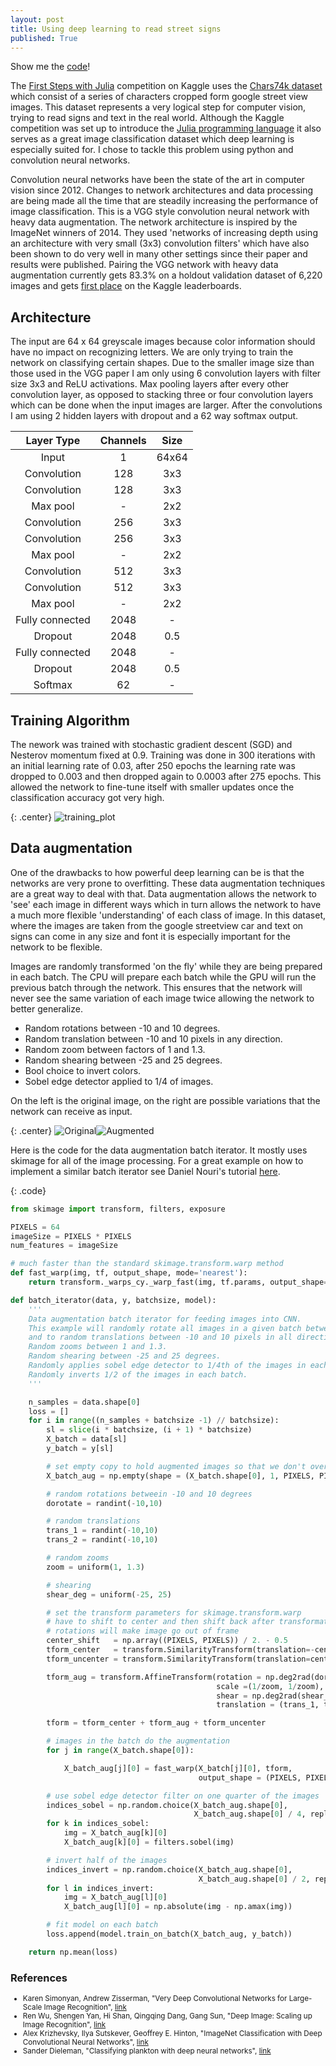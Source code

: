 ```yaml
---
layout: post
title: Using deep learning to read street signs
published: True
---
```


Show me the [code](https://github.com/FlorianMuellerklein/Chars74k_CNN)!

The [First Steps with Julia](https://www.kaggle.com/c/street-view-getting-started-with-julia) competition on Kaggle uses the [Chars74k dataset](http://www.ee.surrey.ac.uk/CVSSP/demos/chars74k/) which consist of a series of characters cropped form google street view images. This dataset represents a very logical step for computer vision, trying to read signs and text in the real world. Although the Kaggle competition was set up to introduce the [Julia programming language](http://julialang.org/) it also serves as a great image classification dataset which deep learning is especially suited for. I chose to tackle this problem using python and convolution neural networks.

Convolution neural networks have been the state of the art in computer vision since 2012. Changes to network architectures and data processing are being made all the time that are steadily increasing the performance of image classification. This is a VGG style convolution neural network with heavy data augmentation. The network architecture is inspired by the ImageNet winners of 2014. They used 'networks of increasing depth using an architecture with very small (3x3) convolution filters' which have also been shown to do very well in many other settings since their paper and results were published. Pairing the VGG network with heavy data augmentation currently gets 83.3% on a holdout validation dataset of 6,220 images and gets [first place](https://www.kaggle.com/c/street-view-getting-started-with-julia/leaderboard) on the Kaggle leaderboards.



## Architecture

The input are 64 x 64 greyscale images because color information should have no impact on recognizing letters. We are only trying to train the network on classifying certain shapes. Due to the smaller image size than those used in the VGG paper I am only using 6 convolution layers with filter size 3x3 and ReLU activations. Max pooling layers after every other convolution layer, as opposed to stacking three or four convolution layers which can be done when the input images are larger. After the convolutions I am using 2 hidden layers with dropout and a 62 way softmax output.


| __Layer Type__ | __Channels__ | __Size__ |
| :---: | :---: | :---: |
| Input | 1 | 64x64 |
| Convolution | 128 | 3x3 |
| Convolution | 128 | 3x3 |
| Max pool | - | 2x2 |
| Convolution | 256 | 3x3 |
| Convolution | 256 | 3x3 |
| Max pool | - | 2x2 |
| Convolution| 512 | 3x3 |
| Convolution | 512 | 3x3 |
| Max pool | - | 2x2 |
| Fully connected | 2048 | - |
| Dropout | 2048 | 0.5 |
| Fully connected | 2048 | - |
| Dropout | 2048 | 0.5 |
| Softmax | 62 | - |


## Training Algorithm

The nework was trained with stochastic gradient descent (SGD) and Nesterov momentum fixed at 0.9. Training was done in 300 iterations with an initial learning rate of 0.03, after 250 epochs the learning rate was dropped to 0.003 and then dropped again to 0.0003 after 275 epochs. This allowed the network to fine-tune itself with smaller updates once the classification accuracy got very high.

{: .center}
![training_plot](http://i.imgur.com/nFy2C3P.png)

## Data augmentation

One of the drawbacks to how powerful deep learning can be is that the networks are very prone to overfitting. These data augmentation techniques are a great way to deal with that. Data augmentation allows the network to 'see' each image in different ways which in turn allows the network to have a much more flexible 'understanding' of each class of image. In this dataset, where the images are taken from the google streetview car and text on signs can come in any size and font it is especially important for the network to be flexible.

Images are randomly transformed 'on the fly' while they are being prepared in each batch. The CPU will prepare each batch while the GPU will run the previous batch through the network. This ensures that the network will never see the same variation of each image twice allowing the network to better generalize.

* Random rotations between -10 and 10 degrees.
* Random translation between -10 and 10 pixels in any direction.
* Random zoom between factors of 1 and 1.3.
* Random shearing between -25 and 25 degrees.
* Bool choice to invert colors.
* Sobel edge detector applied to 1/4 of images.

On the left is the original image, on the right are possible variations that the network can receive as input.

{: .center}
![Original](http://i.imgur.com/vNkJrKi.png)![Augmented](http://i.imgur.com/0G8Khxv.gif)

Here is the code for the data augmentation batch iterator. It mostly uses skimage for all of the image processing. For a great example on how to implement a similar batch iterator see Daniel Nouri's tutorial [here](http://danielnouri.org/notes/2014/12/17/using-convolutional-neural-nets-to-detect-facial-keypoints-tutorial/).

{: .code}
``` python
from skimage import transform, filters, exposure

PIXELS = 64
imageSize = PIXELS * PIXELS
num_features = imageSize

# much faster than the standard skimage.transform.warp method
def fast_warp(img, tf, output_shape, mode='nearest'):
    return transform._warps_cy._warp_fast(img, tf.params, output_shape=output_shape, mode=mode)

def batch_iterator(data, y, batchsize, model):
    '''
    Data augmentation batch iterator for feeding images into CNN.
    This example will randomly rotate all images in a given batch between -10 and 10 degrees
    and to random translations between -10 and 10 pixels in all directions.
    Random zooms between 1 and 1.3.
    Random shearing between -25 and 25 degrees.
    Randomly applies sobel edge detector to 1/4th of the images in each batch.
    Randomly inverts 1/2 of the images in each batch.
    '''

    n_samples = data.shape[0]
    loss = []
    for i in range((n_samples + batchsize -1) // batchsize):
        sl = slice(i * batchsize, (i + 1) * batchsize)
        X_batch = data[sl]
        y_batch = y[sl]

        # set empty copy to hold augmented images so that we don't overwrite
        X_batch_aug = np.empty(shape = (X_batch.shape[0], 1, PIXELS, PIXELS), dtype = 'float32')

        # random rotations betweein -10 and 10 degrees
        dorotate = randint(-10,10)

        # random translations
        trans_1 = randint(-10,10)
        trans_2 = randint(-10,10)

        # random zooms
        zoom = uniform(1, 1.3)

        # shearing
        shear_deg = uniform(-25, 25)

        # set the transform parameters for skimage.transform.warp
        # have to shift to center and then shift back after transformation otherwise
        # rotations will make image go out of frame
        center_shift   = np.array((PIXELS, PIXELS)) / 2. - 0.5
        tform_center   = transform.SimilarityTransform(translation=-center_shift)
        tform_uncenter = transform.SimilarityTransform(translation=center_shift)

        tform_aug = transform.AffineTransform(rotation = np.deg2rad(dorotate),
                                              scale =(1/zoom, 1/zoom),
                                              shear = np.deg2rad(shear_deg),
                                              translation = (trans_1, trans_2))

        tform = tform_center + tform_aug + tform_uncenter

        # images in the batch do the augmentation
        for j in range(X_batch.shape[0]):

            X_batch_aug[j][0] = fast_warp(X_batch[j][0], tform,
                                          output_shape = (PIXELS, PIXELS))

        # use sobel edge detector filter on one quarter of the images
        indices_sobel = np.random.choice(X_batch_aug.shape[0],
                                         X_batch_aug.shape[0] / 4, replace = False)
        for k in indices_sobel:
            img = X_batch_aug[k][0]
            X_batch_aug[k][0] = filters.sobel(img)

        # invert half of the images
        indices_invert = np.random.choice(X_batch_aug.shape[0],
                                          X_batch_aug.shape[0] / 2, replace = False)
        for l in indices_invert:
            img = X_batch_aug[l][0]
            X_batch_aug[l][0] = np.absolute(img - np.amax(img))

        # fit model on each batch
        loss.append(model.train_on_batch(X_batch_aug, y_batch))

    return np.mean(loss)
```

### References
<small>

* Karen Simonyan, Andrew Zisserman, "Very Deep Convolutional Networks for Large-Scale Image Recognition", [link](http://arxiv.org/abs/1409.1556)
* Ren Wu, Shengen Yan, Hi Shan, Qingqing Dang, Gang Sun, "Deep Image: Scaling up Image Recognition", [link](http://arxiv.org/vc/arxiv/papers/1501/1501.02876v1.pdf)
* Alex Krizhevsky, Ilya Sutskever, Geoffrey E. Hinton, "ImageNet Classification with Deep Convolutional Neural Networks", [link](http://papers.nips.cc/paper/4824-imagenet-classification-with-deep-convolutional-neural-networks)
* Sander Dieleman, "Classifying plankton with deep neural networks", [link](http://benanne.github.io/2015/03/17/plankton.html)
